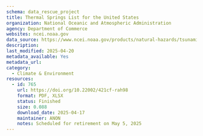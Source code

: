 ```yaml
---
schema: data_rescue_project 
title: Thermal Springs List for the United States
organization: National Oceanic and Atmospheric Administration
agency: Department of Commerce
websites: ncei.noaa.gov
data_source: https://www.ncei.noaa.gov/products/natural-hazards/tsunamis-earthquakes-volcanoes/geothermal-energy
description: 
last_modified: 2025-04-20
metadata_available: Yes
metadata_url: 
category:
  - Climate & Environment 
resources:
  - id: 765
    url: https://doi.org/10.22002/421cf-rah98
    format: PDF, XLSX
    status: Finished
    size: 0.088
    download_date: 2025-04-17
    maintainer: ANON
    notes: Scheduled for retirement on May 5, 2025
---
```

